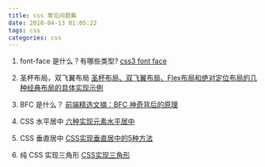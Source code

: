 ```yaml
---
title: css 常见问题集
date: 2018-04-13 01:05:22
tags: css
categories: css
---
```


1. font-face 是什么？有哪些类型?
[css3 font face](https://www.w3cplus.com/content/css3-font-face)

1. 圣杯布局，双飞翼布局
[圣杯布局、双飞翼布局、Flex布局和绝对定位布局的几种经典布局的具体实现示例](https://blog.csdn.net/wangchengiii/article/details/77926868)

1. BFC 是什么？
[前端精选文摘：BFC 神奇背后的原理](http://www.cnblogs.com/lhb25/p/inside-block-formatting-ontext.html)

1. CSS 水平居中
[六种实现元素水平居中](https://www.w3cplus.com/css/elements-horizontally-center-with-css.html)

1. CSS 垂直居中
[CSS实现垂直居中的5种方法](https://www.qianduan.net/css-to-achieve-the-vertical-center-of-the-five-kinds-of-methods/)

1. 纯 CSS 实现三角形
[CSS实现三角形](https://www.jianshu.com/p/1f32120a503b)